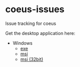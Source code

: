 # coeus-issues
Issue tracking for coeus

Get the desktop application here:
  - Windows
    - [exe](https://drive.google.com/file/d/1DN5Adjmy9Xwik8fjaLaBoYY7Doc_1qQR/view?usp=sharing)
    - [msi](https://drive.google.com/file/d/150__NA7yJUXbukYRQyjX3YzWCF1ELCiG/view?usp=sharing)
    - [msi (32bit)](https://drive.google.com/file/d/1IaebC5PFLMmz6nxLvUwmLnG-L2PDrwTa/view?usp=sharing)
